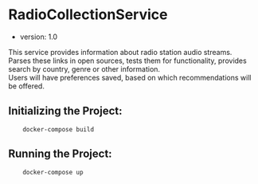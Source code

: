 # RadioCollectionService  
* version: 1.0


This service provides information about radio station audio streams.  
Parses these links in open sources, tests them for functionality, provides search by country, genre or other information.  
Users will have preferences saved, based on which recommendations will be offered.  

## Initializing the Project:  
```
    docker-compose build
```

## Running the Project:  
```
    docker-compose up
```
